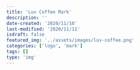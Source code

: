 ```yaml
---
title: 'Luv Coffee Mark'
description: ''
date-created: '2020/11/10'
last-modified: '2020/11/11'
isdraft: false
featured_img: '../assets/images/luv-coffee.png'
categories: ['logo', 'mark']
tags: []
type: 'img'
---
```

